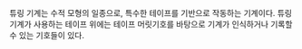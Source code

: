 튜링 기계는 수적 모형의 일종으로, 특수한 테이프를 기반으로 작동하는 기계이다. 튜링 기계가 사용하는 테이프 위에는 테이프 머릿기호를 바탕으로 기계가 인식하거나 기록할 수 있는 기호들이 있다. 
